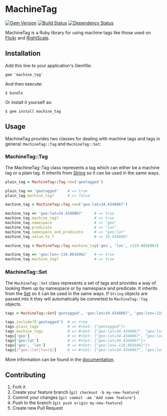 # MachineTag

[![Gem Version](http://img.shields.io/gem/v/machine_tag.svg)][gem]
[![Build Status](http://img.shields.io/travis/douglaswth/machine_tag.svg)][travis]
[![Dependency Status](http://img.shields.io/gemnasium/douglaswth/machine_tag.svg)](gemnasium)

[gem]: https://rubygems.org/gems/machine_tag
[travis]: http://travis-ci.org/douglaswth/machine_tag
[gemnasium]: https://gemnasium.com/douglaswth/machine_tag

MachineTag is a Ruby library for using machine tags like those used on [Flickr] and [RightScale].

[Flickr]: http://www.flickr.com/help/tags/#613430
[RightScale]: http://support.rightscale.com/12-Guides/RightScale_101/06-Advanced_Concepts/Tagging

## Installation

Add this line to your application's Gemfile:

    gem 'machine_tag'

And then execute:

    $ bundle

Or install it yourself as:

    $ gem install machine_tag

## Usage

MachineTag provides two classes for dealing with machine tags and tags in general: `MachineTag::Tag`
and `MachineTag::Set`:

### MachineTag::Tag

The MachineTag::Tag class represents a tag which can either be a machine tag or a plain tag. It 
inherits from [String] so it can be used in the same ways.

[String]: http://ruby-doc.org/core-1.9.3/String.html

```ruby
plain_tag = MachineTag::Tag.new('geotagged')

plain_tag == 'geotagged'    # => true
plain_tag.machine_tag?      # => false

machine_tag = MachineTag::Tag.new('geo:lat=34.4348067')

machine_tag == 'geo:lat=34.4348067'     # => true
machine_tag.machine_tag?                # => true
machine_tag.namespace                   # => "geo"
machine_tag.predicate                   # => "lat"
machine_tag.namespace_and_predicate     # => "geo:lat"
machine_tag.value.to_f                  # => 34.4348067

machine_tag = MachineTag::Tag.machine_tag('geo', 'lon', -119.8016962)

machine_tag == 'geo:lon=-119.8016962'   # => true
machine_tag.machine_tag?                # => true
```

### MachineTag::Set

The `MachineTag::Set` class represents a set of tags and provides a way of looking them up by
namespace or by namespace and predicate. It inherits from the [Set] so it can be used in the same
ways. If `String` objects are passed into it they will automatically be converted to
`MachineTag::Tag` objects.

[Set]: http://ruby-doc.org/stdlib-1.9.3/libdoc/set/rdoc/Set.html

```ruby
tags = MachineTag::Set['geotagged', 'geo:lat=34.4348067', 'geo:lon=-119.8016962']

tags.include?('geotagged')  # => true
tags.plain_tags             # => #<Set: {"geotagged"}>
tags.machine_tags           # => #<Set: {"geo:lat=34.4348067", "geo:lon=-119.8016962"}>
tags['geo']                 # => #<Set: {"geo:lat=34.4348067", "geo:lon=-119.8016962"}>
tags['geo:lat']             # => #<Set: {"geo:lat=34.4348067"}>
tags['geo', 'lon']          # => #<Set: {"geo:lon=-119.8016962"}>
tags[/^geo:(lat|lon)$/]     # => #<Set: {"geo:lat=34.4348067", "geo:lon=-119.8016962"}>
```

More information can be found in the [documentation].

[documentation]: http://rubydoc.info/gems/machine_tag/frame

## Contributing

1. Fork it
2. Create your feature branch (`git checkout -b my-new-feature`)
3. Commit your changes (`git commit -am 'Add some feature'`)
4. Push to the branch (`git push origin my-new-feature`)
5. Create new Pull Request
